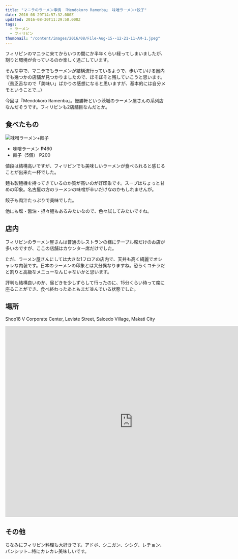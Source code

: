 ```yaml
---
title: "マニラのラーメン事情 『Mendokoro Ramenba』 味噌ラーメン+餃子"
date: 2016-08-29T14:57:32.000Z
updated: 2016-08-30T11:29:50.000Z
tags:
  - ラーメン
  - フィリピン
thumbnail: "/content/images/2016/08/File-Aug-15--12-21-11-AM-1.jpeg"
---
```


フィリピンのマニラに来てからいつの間にか半年くらい経ってしまいましたが、割りと環境が合っているのか楽しく過ごしています。

そんな中で、マニラでもラーメンが結構流行っているようで、歩いていける圏内でも幾つかの店舗が見つかりましたので、ほそぼそと残していこうと思います。
（貧乏舌なので「美味い」ばかりの感想になると思いますが、基本的には自分メモということで…）

今回は『Mendokoro Ramenba』。優勝軒という茨城のラーメン屋さんの系列店なんだそうです。フィリピンも2店舗目なんだとか。

## 食べたもの

![味噌ラーメン+餃子](/content/images/2016/08/File-Aug-15--12-21-11-AM-1.jpeg)

* 味噌ラーメン ₱460
* 餃子（5個） ₱200

値段は結構高いですが、フィリピンでも美味しいラーメンが食べられると感じることが出来た一杯でした。

麺も製麺機を持ってきているのか質が高いのが好印象です。スープはちょっと甘めの印象。名古屋の方のラーメンの味噌が辛いだけなのかもしれませんが。

餃子も肉汁たっぷりで美味でした。

他にも塩・醤油・担々麺もあるみたいなので、色々試してみたいですね。

## 店内

フィリピンのラーメン屋さんは普通のレストランの様にテーブル席だけのお店が多いのですが、ここの店舗はカウンター席だけでした。

ただ、ラーメン屋さんにしては大きな1フロアの店内で、天井も高く綺麗でオシャレな内装です。日本のラーメンの印象とは大分異なりますね。恐らくコチラだと割りと高級なメニューなんじゃないかと思います。

評判も結構良いのか、昼どきを少しずらして行ったのに、15分くらい待って席に座ることができ、食べ終わったあともまだ並んでいる状態でした。

## 場所

Shop18 V Corporate Center, Leviste Street, Salcedo Village, Makati City

<div class="gmaps">
<iframe src="https://www.google.com/maps/embed?pb=!1m18!1m12!1m3!1d1719.190441436031!2d121.02354192259052!3d14.560170458869829!2m3!1f0!2f0!3f0!3m2!1i1024!2i768!4f13.1!3m3!1m2!1s0x3397c907ab328217%3A0xd8e18abb4c04964c!2sMendokoro+Ramenba!5e0!3m2!1sja!2sph!4v1472482084275" width="800" height="600" frameborder="0" style="border:0" allowfullscreen></iframe>
</div>

## その他

ちなみにフィリピン料理も大好きです。アドボ、シニガン、シシグ、レチョン、パンシット…特にカレカレ美味しいです。

